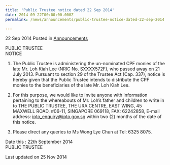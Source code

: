 ```yaml
---
title: 'Public Trustee notice dated 22 Sep 2014'
date: 2014-09-22T00:00:00.000Z
permalink: /news/announcements/public-trustee-notice-dated-22-sep-2014

---
```




22 Sep 2014 Posted in [Announcements](/news/announcements)

PUBLIC TRUSTEE  
NOTICE


1. The Public Trustee is administering the un-nominated CPF monies of the late Mr. Loh Kiah Lee (NRIC No. SXXXX572F), who passed away on 21 July 2013. Pursuant to section 29 of the Trustee Act (Cap. 337), notice is hereby given that the Public Trustee intends to distribute the CPF monies to the beneficiaries of the late Mr. Loh Kiah Lee.
 
 
2. For this purpose, we would like to invite anyone with information pertaining to the whereabouts of Mr. Loh’s father and children to write in to THE PUBLIC TRUSTEE, THE URA CENTRE, EAST WING, 45 MAXWELL ROAD, #06-11, SINGAPORE 069118, FAX: 62242858, E-mail address: ipto_enquiry@ipto.gov.sg within two (2) months of the date of this notice.
 
3. Please direct any queries to Ms Wong Lye Chun at Tel: 6325 8075.

Date this : 22th September 2014  
PUBLIC TRUSTEE 







<p class="right-side-updated">Last updated on 25 Nov 2014</p> 
